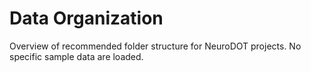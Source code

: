 # Data Organization

Overview of recommended folder structure for NeuroDOT projects. No specific sample data are loaded.
